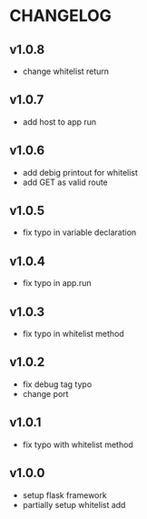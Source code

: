 # CHANGELOG

## v1.0.8

* change whitelist return

## v1.0.7

* add host to app run

## v1.0.6

* add debig printout for whitelist
* add GET as valid route

## v1.0.5

* fix typo in variable declaration

## v1.0.4

* fix typo in app.run

## v1.0.3

* fix typo in whitelist method

## v1.0.2

* fix debug tag typo
* change port

## v1.0.1

* fix typo with whitelist method

## v1.0.0

* setup flask framework
* partially setup whitelist add
